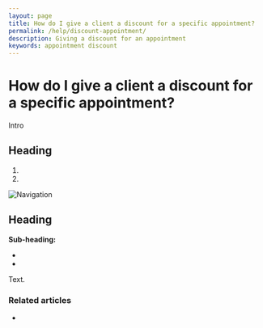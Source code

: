 ```yaml
---
layout: page
title: How do I give a client a discount for a specific appointment?
permalink: /help/discount-appointment/
description: Giving a discount for an appointment
keywords: appointment discount
---
```


# How do I give a client a discount for a specific appointment?

Intro

## Heading

1.
2.

![Navigation](images/foldername/file.png)

## Heading

**Sub-heading:**

*
*

Text.

### Related articles

*
